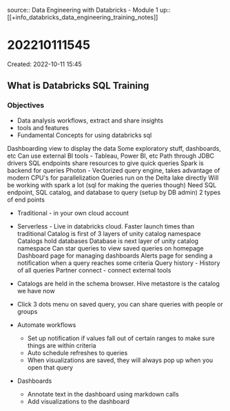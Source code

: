 source:: Data Engineering with Databricks - Module 1
up:: [[+info_databricks_data_engineering_training_notes]]

# 202210111545

Created: 2022-10-11 15:45

## What is Databricks SQL Training

### Objectives

- Data analysis workflows, extract and share insights
- tools and features
- Fundamental Concepts for using databricks sql

Dashboarding view to display the data
Some exploratory stuff, dashboards, etc
Can use external BI tools - Tableau, Power BI, etc
Path through JDBC drivers
SQL endpoints share resources to give quick queries
Spark is backend for queries
Photon - Vectorized query engine, takes advantage of modern CPU's for parallelization
Queries run on the Delta lake directly
Will be working with spark a lot (sql for making the queries though)
Need SQL endpoint, SQL catalog, and database to query (setup by DB admin)
2 types of end points
- Traditional - in your own cloud account
- Serverless - Live in databricks cloud. Faster launch times than traditional
Catalog is first of 3 layers of unity catalog namespace
	Catalogs hold databases
Database is next layer of unity catalog namespace
Can star queries to view saved queries on homepage
Dashboard page for managing dashboards
Alerts page for sending a notification when a query reaches some criteria
Query history - History of all queries
Partner connect - connect external tools

- Catalogs are held in the schema browser. Hive metastore is the catalog we have now
- Click 3 dots menu on saved query, you can share queries with people or groups
- Automate workflows
	- Set up notification if values fall out of certain ranges to make sure things are within criteria
	- Auto schedule refreshes to queries
	- When visualizations are saved, they will always pop up when you open that query
- Dashboards
	- Annotate text in the dashboard using markdown calls
	- Add visualizations to the dashboard
